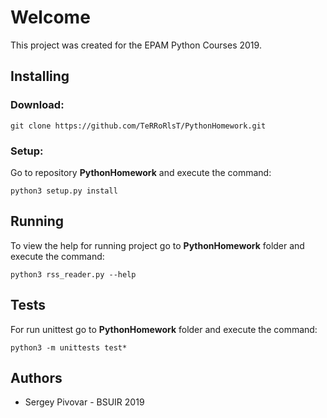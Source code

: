 # Welcome
This project was created for the EPAM Python Courses 2019.

## Installing

### Download:

`git clone https://github.com/TeRRoRlsT/PythonHomework.git`

### Setup:
Go to repository **PythonHomework** and execute the command:

`python3 setup.py install`

## Running
To view the help for running project go to **PythonHomework** folder and execute the command:

`python3 rss_reader.py --help`

## Tests
For run unittest go to **PythonHomework** folder and execute the command:

`python3 -m unittests test*`

 ## Authors
* Sergey Pivovar - BSUIR 2019